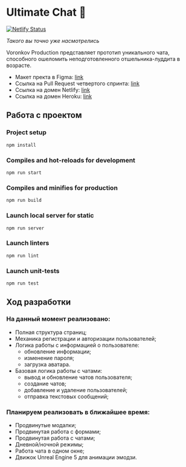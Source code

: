 # Ultimate Chat 🍍

[![Netlify Status](https://api.netlify.com/api/v1/badges/3b09c46c-78ec-4991-9196-22b3417bfc34/deploy-status)](https://app.netlify.com/sites/boring-goldwasser-8ca173/deploys)

*Такого вы точно уже насмотрелись*

Voronkov Production представляет прототип уникального чата, способного ошеломить неподготовленного отшельника-луддита в возрасте.

* Макет пректа в Figma: [link](https://www.figma.com/file/06T7F3jCKad58dX8vH7MN7/Yandex.Praktikum?node-id=0%3A1 "Ultimate Chat 🍍 — Figma")
* Ссылка на Pull Request четвертого спринта: [link](https://github.com/GalenMad/middle.messenger.praktikum.yandex/pull/6)
* Ссылка на домен Netlify: [link](https://boring-goldwasser-8ca173.netlify.app/)
* Ссылка на домен Heroku: [link](https://ulti-mate-chat.herokuapp.com/)

## Работа с проектом

### Project setup
```
npm install
```

### Compiles and hot-reloads for development
```
npm run start
```

### Compiles and minifies for production
```
npm run build
```

### Launch local server for static
```
npm run server
```

### Launch linters
```
npm run lint
```

### Launch unit-tests
```
npm run test
```
## Ход разработки
### На данный момент реализовано:

* Полная структура страниц;
* Механика регистрации и авторизации пользователей;
* Логика работы с информацией о пользователе: 
    * обновление информации; 
    * изменение пароля;
    * загрузка аватара.
* Базовая логика работы с чатами:
    * вывод и обновление чатов пользователя;
    * создание чатов;
    * добавление и удаление пользователей;
    * отправка текстовых сообщений;
### Планируем реализовать в ближайшее время:

* Продвинутые модалки;
* Продвинутая работа с формами;
* Продвинутая работа с чатами;
* Дневной/ночной режимы;
* Работа чата в одном окне;
* Движок Unreal Engine 5 для анимации эмодзи.
